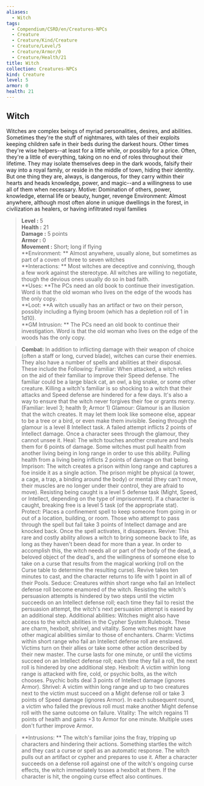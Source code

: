 ```yaml
---
aliases:
  - Witch
tags:
  - Compendium/CSRD/en/Creatures-NPCs
  - Creature
  - Creature/Kind/Creature
  - Creature/Level/5
  - Creature/Armor/0
  - Creature/Health/21
title: Witch
collection: Creatures-NPCs
kind: Creature
level: 5
armor: 0
health: 21
---
```

## Witch  
Witches are complex beings of myriad personalities, desires, and abilities. Sometimes they're the stuff of nightmares, with tales of their exploits keeping children safe in their beds during the darkest hours. Other times they're wise helpers--at least for a little
while, or possibly for a price. Often, they're a little of everything, taking on no end of roles throughout their lifetime. They may isolate themselves deep in the dark woods, falsify their way into a royal family, or reside in the middle of town, hiding their identity.
But one thing they are, always, is dangerous, for they carry within their hearts and heads knowledge, power, and magic--and a willingness to use all of them when necessary. Motive: Domination of others, power, knowledge, eternal life or beauty, hunger, revenge Environment: Almost anywhere, although most often alone in unique dwellings in the
forest, in civilization as healers, or having infiltrated royal families  

  
> **Level :** 5  
> **Health :** 21  
> **Damage :** 5 points  
> **Armor :** 0  
> **Movement :** Short; long if flying  
> **Environment: ** Almost anywhere, usually alone, but sometimes as part of a coven of three to seven witches  
> **Interactions: ** Most witches are deceptive and conniving, though a few work against the stereotype. All witches are willing to negotiate, though the devious ones usually do so in bad faith.  
> **Uses: **The PCs need an old book to continue their investigation. Word is that the old woman who lives on the edge of the woods has the only copy.  
> **Loot: **A witch usually has an artifact or two on their person, possibly including a flying broom (which has a depletion roll of 1 in 1d10).  
> **GM Intrusion: ** The PCs need an old book to continue their investigation. Word is that the old woman who lives on the edge of the woods has the only copy.  

> **Combat:** 
> In addition to inflicting damage with their weapon of choice (often a staff or long, curved blade), witches can curse their enemies. They also have a number of spells and abilities at their disposal. These include the Following:
Familiar: When attacked, a witch relies on the aid of their familiar to improve their Speed defense. The familiar could be a large black cat, an owl, a big snake, or some other creature. Killing a witch's familiar is so shocking to a witch that their attacks and Speed defense are hindered for a few days. It's also a way to ensure that the witch never forgives their foe or grants mercy. (Familiar: level 3; health 9; Armor 1)
Glamour: Glamour is an illusion that the witch creates. It may let them look like someone else, appear to be a tree or a bird, or even make them invisible. Seeing through the glamour is a level 8 Intellect task. A failed attempt inflicts 2 points of Intellect damage. Once a character sees through the glamour, they cannot unsee it.
Heal: The witch touches another creature and heals them for 6 points of damage. Some witches must pull health from another living being in long range in order to use this ability. Pulling health from a living being inflicts 2 points of damage on that being.
Imprison: The witch creates a prison within long range and captures a foe inside it as a single action. The prison might be physical (a tower, a cage, a trap, a binding around the body) or mental (they can't move, their muscles are no longer under their control, they are afraid to move). Resisting being caught is a level 5 defense task (Might, Speed, or Intellect, depending on the type of imprisonment). If a character is caught, breaking free is a level 5 task (of the appropriate stat).
Protect: Places a confinement spell to keep someone from going in or out of a location, building, or room. Those who attempt to pass through the spell but fail take 3 points of Intellect damage and are knocked back. Once the spell activates, it disappears.
Revive: This rare and costly ability allows a witch to bring someone back to life, as long as they haven't been dead for more than a year. In order to accomplish this, the witch needs all or part of the body of the dead, a beloved object of the dead's, and the willingness of someone else to take on a curse that results from the magical working (roll on the Curse table to determine the resulting curse). Revive takes ten minutes to cast, and the character returns to life with 1 point in all of their Pools.
Seduce: Creatures within short range who fail an Intellect defense roll become enamored of the witch. Resisting the witch's persuasion attempts is hindered by two steps until the victim succeeds on an Intellect defense roll; each time they fail to resist the persuasion attempt, the witch's next persuasion attempt is eased by an additional step.
Additional abilities: Witches might also have access to the witch abilities in the Cypher System Rulebook. These are charm, hexbolt, shrivel, and vitality. Some witches might have other magical abilities similar to those of enchanters.
Charm: Victims within short range who fail an Intellect defense roll are enslaved. Victims turn on their allies or take some other action described by their new master. The curse lasts for one minute, or until the victims succeed on an Intellect defense roll; each time they fail a roll, the next roll is hindered by one additional step.
Hexbolt: A victim within long range is attacked with fire, cold, or psychic
bolts, as the witch chooses. Psychic bolts deal 3 points of Intellect damage (ignores Armor).
Shrivel: A victim within long range and up to two creatures next to the victim must succeed on a Might defense roll or take 3 points of Speed damage (ignores Armor). In each subsequent round, a victim who failed the previous roll must make another Might defense roll with the same outcome on failure.
Vitality: The witch regains 11 points of health and gains +3 to Armor for one minute. Multiple uses don't further improve Armor.  
  

> **Intrusions: ** 
> The witch's familiar joins the fray, tripping up characters and hindering their actions. Something startles the witch and they cast a curse or spell as an automatic response. The witch pulls out an artifact or cypher and prepares to use it. After a character succeeds on a defense roll against one of the witch's ongoing curse effects, the witch immediately tosses a hexbolt at them. If the character is hit, the ongoing curse effect also continues.  
